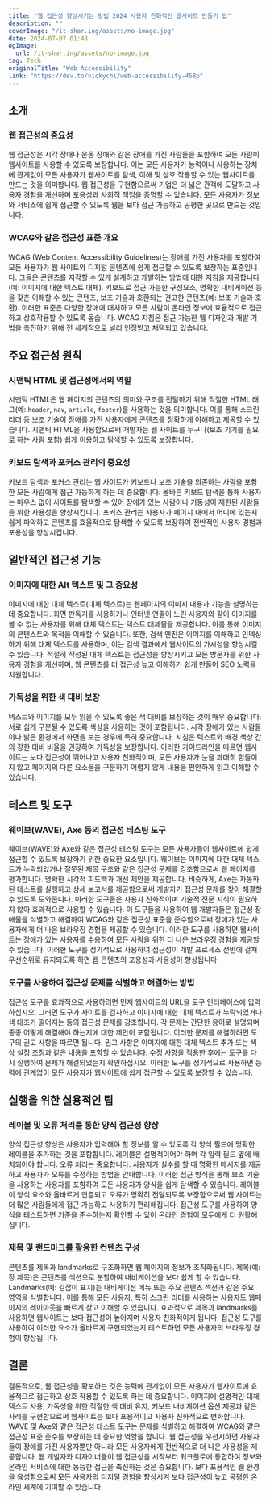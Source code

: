 ```yaml
---
title: "웹 접근성 향상시키는 방법 2024 사용자 친화적인 웹사이트 만들기 팁"
description: ""
coverImage: "/it-shar.ing/assets/no-image.jpg"
date: 2024-07-07 01:48
ogImage:
  url: /it-shar.ing/assets/no-image.jpg
tag: Tech
originalTitle: "Web Accessibility"
link: "https://dev.to/vickychi/web-accessibility-458p"
---
```


## 소개

### 웹 접근성의 중요성

웹 접근성은 시각 장애나 운동 장애와 같은 장애를 가진 사람들을 포함하여 모든 사람이 웹사이트를 사용할 수 있도록 보장합니다. 이는 모든 사용자가 능력이나 사용하는 장치에 관계없이 모든 사용자가 웹사이트를 탐색, 이해 및 상호 작용할 수 있는 웹사이트를 만드는 것을 의미합니다. 웹 접근성을 구현함으로써 기업은 더 넓은 관객에 도달하고 사용자 경험을 개선하며 포용성과 사회적 책임을 증명할 수 있습니다. 모든 사용자가 정보와 서비스에 쉽게 접근할 수 있도록 웹을 보다 접근 가능하고 공평한 곳으로 만드는 것입니다.

### WCAG와 같은 접근성 표준 개요

<div class="content-ad"></div>

WCAG (Web Content Accessibility Guidelines)는 장애를 가진 사용자를 포함하여 모든 사용자가 웹 사이트와 디지털 콘텐츠에 쉽게 접근할 수 있도록 보장하는 표준입니다. 그들은 콘텐츠를 지각할 수 있게 설계하고 개발하는 방법에 대한 지침을 제공합니다(예: 이미지에 대한 텍스트 대체). 키보드로 접근 가능한 구성요소, 명확한 내비게이션 등을 갖춘 이해할 수 있는 콘텐츠, 보조 기술과 호환되는 견고한 콘텐츠(예: 보조 기술과 호환). 이러한 표준은 다양한 장애에 대처하고 모든 사람이 온라인 정보에 효율적으로 접근하고 상호작용할 수 있도록 돕습니다. WCAG 지침은 접근 가능한 웹 디자인과 개발 기법을 촉진하기 위해 전 세계적으로 널리 인정받고 채택되고 있습니다.

## 주요 접근성 원칙

### 시맨틱 HTML 및 접근성에서의 역할

시맨틱 HTML은 웹 페이지의 콘텐츠의 의미와 구조를 전달하기 위해 적절한 HTML 태그(예: `header`, `nav`, `article`, `footer`)를 사용하는 것을 의미합니다. 이를 통해 스크린 리더 등 보조 기술이 장애를 가진 사용자에게 콘텐츠를 정확하게 이해하고 제공할 수 있습니다. 시맨틱 HTML을 사용함으로써 개발자는 웹 사이트를 누구나(보조 기기를 필요로 하는 사람 포함) 쉽게 이용하고 탐색할 수 있도록 보장합니다.

<div class="content-ad"></div>

### 키보드 탐색과 포커스 관리의 중요성

키보드 탐색과 포커스 관리는 웹 사이트가 키보드나 보조 기술을 의존하는 사람을 포함한 모든 사람에게 접근 가능하게 하는 데 중요합니다. 올바른 키보드 탐색을 통해 사용자는 마우스 없이 사이트를 탐색할 수 있어 장애가 있는 사람이나 기동성이 제한된 사람들을 위한 사용성을 향상시킵니다. 포커스 관리는 사용자가 페이지 내에서 어디에 있는지 쉽게 파악하고 콘텐츠를 효율적으로 탐색할 수 있도록 보장하여 전반적인 사용자 경험과 포용성을 향상시킵니다.

## 일반적인 접근성 기능

### 이미지에 대한 Alt 텍스트 및 그 중요성

<div class="content-ad"></div>

이미지에 대한 대체 텍스트(대체 텍스트)는 웹페이지의 이미지 내용과 기능을 설명하는 데 중요합니다. 화면 판독기를 사용하거나 인터넷 연결이 느린 사용자와 같이 이미지를 볼 수 없는 사용자를 위해 대체 텍스트는 텍스트 대체물을 제공합니다. 이를 통해 이미지의 콘텐스트와 목적을 이해할 수 있습니다. 또한, 검색 엔진은 이미지를 이해하고 인덱싱하기 위해 대체 텍스트를 사용하며, 이는 검색 결과에서 웹사이트의 가시성을 향상시킬 수 있습니다. 적절히 작성된 대체 텍스트는 접근성을 향상시키고 모든 방문자를 위한 사용자 경험을 개선하며, 웹 콘텐츠를 더 접근성 높고 이해하기 쉽게 만들어 SEO 노력을 지원합니다.

### 가독성을 위한 색 대비 보장

텍스트와 이미지를 모두 읽을 수 있도록 좋은 색 대비를 보장하는 것이 매우 중요합니다. 서로 쉽게 구분될 수 있도록 색상을 사용하는 것이 포함됩니다. 시각 장애가 있는 사람들이나 밝은 환경에서 화면을 보는 경우에 특히 중요합니다. 지침은 텍스트와 배경 색상 간의 강한 대비 비율을 권장하여 가독성을 보장합니다. 이러한 가이드라인을 따르면 웹사이트는 보다 접근성이 뛰어나고 사용자 친화적이며, 모든 사용자가 눈을 과대히 힘들이지 않고 페이지의 다른 요소들을 구분하기 어렵지 않게 내용을 편안하게 읽고 이해할 수 있습니다.

## 테스트 및 도구

<div class="content-ad"></div>

### 웨이브(WAVE), Axe 등의 접근성 테스팅 도구

웨이브(WAVE)와 Axe와 같은 접근성 테스팅 도구는 모든 사용자들이 웹사이트에 쉽게 접근할 수 있도록 보장하기 위한 중요한 요소입니다. 웨이브는 이미지에 대한 대체 텍스트가 누락되었거나 잘못된 제목 구조와 같은 접근성 문제를 강조함으로써 웹 페이지를 평가합니다. 명확한 시각적 피드백과 개선 제안을 제공합니다. 비슷하게, Axe는 자동화된 테스트를 실행하고 상세 보고서를 제공함으로써 개발자가 접근성 문제를 찾아 해결할 수 있도록 도와줍니다. 이러한 도구들은 사용자 친화적이며 기술적 전문 지식이 필요하지 않아 효과적으로 사용할 수 있습니다. 이 도구들을 사용하여 웹 개발자들은 접근성 장애물을 식별하고 해결하여 WCAG와 같은 접근성 표준을 준수함으로써 장애가 있는 사용자에게 더 나은 브라우징 경험을 제공할 수 있습니다. 이러한 도구를 사용하면 웹사이트는 장애가 있는 사용자를 수용하여 모든 사람을 위한 더 나은 브라우징 경험을 제공할 수 있습니다. 이러한 도구를 정기적으로 사용하여 접근성이 개발 프로세스 전반에 걸쳐 우선순위로 유지되도록 하면 웹 콘텐츠의 포용성과 사용성이 향상됩니다.

### 도구를 사용하여 접근성 문제를 식별하고 해결하는 방법

접근성 도구를 효과적으로 사용하려면 먼저 웹사이트의 URL을 도구 인터페이스에 입력하십시오. 그러면 도구가 사이트를 검사하고 이미지에 대한 대체 텍스트가 누락되었거나 색 대조가 떨어지는 등의 접근성 문제를 강조합니다. 각 문제는 간단한 용어로 설명되며 종종 어떻게 해결해야 하는지에 대한 제안이 포함됩니다. 이러한 문제를 해결하려면 도구의 권고 사항을 따르면 됩니다. 권고 사항은 이미지에 대한 대체 텍스트 추가 또는 색상 설정 조정과 같은 내용을 포함할 수 있습니다. 수정 사항을 적용한 후에는 도구를 다시 실행하여 문제가 해결되었는지 확인하십시오. 이러한 도구를 정기적으로 사용하면 능력에 관계없이 모든 사용자가 웹사이트에 쉽게 접근할 수 있도록 보장할 수 있습니다.

<div class="content-ad"></div>

## 실행을 위한 실용적인 팁

### 레이블 및 오류 처리를 통한 양식 접근성 향상

양식 접근성 향상은 사용자가 입력해야 할 정보를 알 수 있도록 각 양식 필드에 명확한 레이블을 추가하는 것을 포함합니다. 레이블은 설명적이어야 하며 각 입력 필드 옆에 배치되어야 합니다. 오류 처리는 중요합니다. 사용자가 실수를 할 때 명확한 메시지를 제공하고 사용자가 오류를 수정하는 방법을 안내합니다. 이러한 접근 방식을 통해 보조 기술을 사용하는 사용자를 포함하여 모든 사용자가 양식을 쉽게 탐색할 수 있습니다. 레이블이 양식 요소와 올바르게 연결되고 오류가 명확히 전달되도록 보장함으로써 웹 사이트는 더 많은 사람들에게 접근 가능하고 사용하기 편리해집니다. 접근성 도구를 사용하여 양식을 테스트하면 기준을 준수하는지 확인할 수 있어 온라인 경험이 모두에게 더 원활해집니다.

### 제목 및 랜드마크를 활용한 컨텐츠 구성

<div class="content-ad"></div>

콘텐츠를 제목과 landmarks로 구조화하면 웹 페이지의 정보가 조직화됩니다. 제목(예: 장 제목)은 콘텐츠를 섹션으로 분할하여 내비게이션을 보다 쉽게 할 수 있습니다. Landmarks(예: 길잡이 표지)는 내비게이션 메뉴 또는 주요 콘텐츠 섹션과 같은 주요 영역을 식별합니다. 이를 통해 모든 사용자, 특히 스크린 리더를 사용하는 사용자도 웹페이지의 레이아웃을 빠르게 찾고 이해할 수 있습니다. 효과적으로 제목과 landmarks를 사용하면 웹사이트는 보다 접근성이 높아지며 사용자 친화적이게 됩니다. 접근성 도구를 사용하여 이러한 요소가 올바르게 구현되었는지 테스트하면 모든 사용자의 브라우징 경험이 향상됩니다.

## 결론

결론적으로, 웹 접근성을 확보하는 것은 능력에 관계없이 모든 사용자가 웹사이트에 효율적으로 접근하고 상호 작용할 수 있도록 하는 데 중요합니다. 이미지에 설명적인 대체 텍스트 사용, 가독성을 위한 적절한 색 대비 유지, 키보드 내비게이션 옵션 제공과 같은 사례를 구현함으로써 웹사이트는 보다 포용적이고 사용자 친화적으로 변화합니다. WAVE 및 Axe와 같은 접근성 테스트 도구는 문제를 식별하고 해결하여 WCAG와 같은 접근성 표준 준수를 보장하는 데 중요한 역할을 합니다. 웹 접근성을 우선시하면 사용자들이 장애를 가진 사용자뿐만 아니라 모든 사용자에게 전반적으로 더 나은 사용성을 제공합니다. 웹 개발자와 디자이너들이 웹 접근성을 시작부터 워크플로에 통합하여 정보와 온라인 서비스에 대한 동등한 접근을 촉진하는 것은 중요합니다. 보다 포용적인 웹 환경을 육성함으로써 모든 사용자의 디지털 경험을 향상시켜 보다 접근성이 높고 공평한 온라인 세계에 기여할 수 있습니다.
